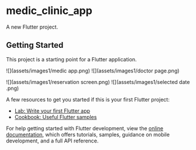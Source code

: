 # medic_clinic_app

A new Flutter project.

## Getting Started

This project is a starting point for a Flutter application.

![](assets/images1/medic app.png)
![](assets/images1/doctor page.png)

![](assets/images1/reservation screen.png)
![](assets/images1/selected date .png)

A few resources to get you started if this is your first Flutter project:

- [Lab: Write your first Flutter app](https://docs.flutter.dev/get-started/codelab)
- [Cookbook: Useful Flutter samples](https://docs.flutter.dev/cookbook)

For help getting started with Flutter development, view the
[online documentation](https://docs.flutter.dev/), which offers tutorials,
samples, guidance on mobile development, and a full API reference.
